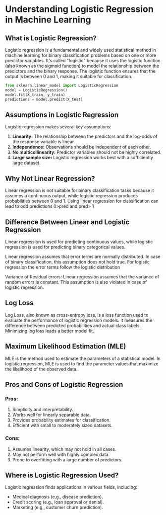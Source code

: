 # Understanding Logistic Regression in Machine Learning

## What is Logistic Regression?

Logistic regression is a fundamental and widely used statistical method in machine learning for binary classification problems based on one or more predictor variables. It's called "logistic" because it uses the logistic function (also known as the sigmoid function) to model the relationship between the predictors and the binary response. The logistic function ensures that the output is between 0 and 1, making it suitable for classification.

```python
from sklearn.linear_model import LogisticRegression
model = LogisticRegression()
model.fit(X_train, y_train)
predictions = model.predict(X_test)
```

## Assumptions in Logistic Regression

Logistic regression makes several key assumptions:
1. **Linearity:** The relationship between the predictors and the log-odds of the response variable is linear.
2. **Independence:** Observations should be independent of each other.
3. **No multicollinearity:** Predictor variables should not be highly correlated.
4. **Large sample size:** Logistic regression works best with a sufficiently large dataset.


## Why Not Linear Regression?

Linear regression is not suitable for binary classification tasks because it assumes a continuous output, while logistic regression produces probabilities between 0 and 1. Using linear regression for classification can lead to odd predictions 0>pred and pred>
1

## Difference Between Linear and Logistic Regression

Linear regression is used for predicting continuous values, while logistic regression is used for predicting binary categorical values. 

Linear regression assumes that error terms are normally distributed. In case of binary classification, this assumption does not hold true. For logistic regression the error terms follow the logistic distribution

Variance of Residual errors: Linear regression assumes that the variance of random errors is constant. This assumption is also violated in case of logistic regression.

## Log Loss

Log Loss, also known as cross-entropy loss, is a loss function used to evaluate the performance of logistic regression models. It measures the difference between predicted probabilities and actual class labels. Minimizing log loss leads a better model fit.

## Maximum Likelihood Estimation (MLE)

MLE is the method used to estimate the parameters of a statistical model. In logistic regression, MLE is used to find the parameter values that maximize the likelihood of the observed data.

## Pros and Cons of Logistic Regression

### Pros:
1. Simplicity and interpretability.
2. Works well for linearly separable data.
3. Provides probability estimates for classification.
4. Efficient with small to moderately sized datasets.

### Cons:
1. Assumes linearity, which may not hold in all cases.
2. May not perform well with highly complex data.
3. Prone to overfitting with a large number of predictors.

## Where is Logistic Regression Used?

Logistic regression finds applications in various fields, including:
- Medical diagnosis (e.g., disease prediction).
- Credit scoring (e.g., loan approval or denial).
- Marketing (e.g., customer churn prediction).